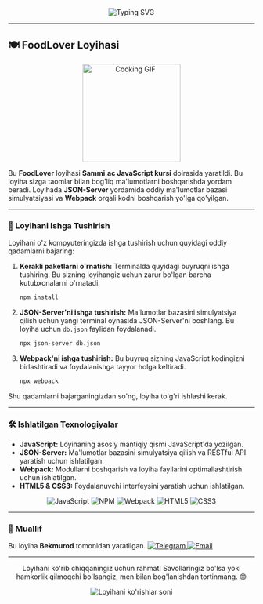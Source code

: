 <div align="center">
  <img src="https://readme-typing-svg.herokuapp.com?font=Fira+Code&weight=700&size=35&duration=3000&pause=1000&color=2C68F6&background=2E22FF00&center=true&vCenter=true&multiline=false&width=700&height=150&lines=Assalomu+alaykum!+%F0%9F%91%8B;Mening+loyihamga+xush+kelibsiz!+%F0%9F%8C%9F;Keling%2C+buni+birga+o'rganamiz+%F0%9F%91%8D" alt="Typing SVG" />
</div>

---

## 🍽️ FoodLover Loyihasi

<div align="center">
  <img src="https://media.giphy.com/media/v1.Y2lkPTc5MGI3NjExMjFkaDR2OGp4c214c2N3bWh6NGw5ZGV3cnB5NzF4aXZiMWp3c2x2OCZlcD12MV9pbnRlcm5hbF9naWZfYnlfaWQmY3Q9Zw/3oKHWqXw2VbJgK8NQA/giphy.gif" width="200" alt="Cooking GIF">
</div>

Bu **FoodLover** loyihasi **Sammi.ac JavaScript kursi** doirasida yaratildi. Bu loyiha sizga taomlar bilan bog'liq ma'lumotlarni boshqarishda yordam beradi. Loyihada **JSON-Server** yordamida oddiy ma'lumotlar bazasi simulyatsiyasi va **Webpack** orqali kodni boshqarish yo'lga qo'yilgan.

---

### 🚀 Loyihani Ishga Tushirish

Loyihani o'z kompyuteringizda ishga tushirish uchun quyidagi oddiy qadamlarni bajaring:

1.  **Kerakli paketlarni o'rnatish:**
    Terminalda quyidagi buyruqni ishga tushiring. Bu sizning loyihangiz uchun zarur bo'lgan barcha kutubxonalarni o'rnatadi.
    ```bash
    npm install
    ```

2.  **JSON-Server'ni ishga tushirish:**
    Ma'lumotlar bazasini simulyatsiya qilish uchun yangi terminal oynasida JSON-Server'ni boshlang. Bu loyiha uchun `db.json` faylidan foydalanadi.
    ```bash
    npx json-server db.json
    ```

3.  **Webpack'ni ishga tushirish:**
    Bu buyruq sizning JavaScript kodingizni birlashtiradi va foydalanishga tayyor holga keltiradi.
    ```bash
    npx webpack
    ```

Shu qadamlarni bajarganingizdan so'ng, loyiha to'g'ri ishlashi kerak.

---

### 🛠️ Ishlatilgan Texnologiyalar

* **JavaScript:** Loyihaning asosiy mantiqiy qismi JavaScript'da yozilgan.
* **JSON-Server:** Ma'lumotlar bazasini simulyatsiya qilish va RESTful API yaratish uchun ishlatilgan.
* **Webpack:** Modullarni boshqarish va loyiha fayllarini optimallashtirish uchun ishlatilgan.
* **HTML5 & CSS3:** Foydalanuvchi interfeysini yaratish uchun ishlatilgan.

<div align="center">
  <img src="https://img.shields.io/badge/JavaScript-F7DF1E?style=for-the-badge&logo=javascript&logoColor=black" alt="JavaScript" />
  <img src="https://img.shields.io/badge/npm-CB3837?style=for-the-badge&logo=npm&logoColor=white" alt="NPM" />
  <img src="https://img.shields.io/badge/Webpack-8DD6F9?style=for-the-badge&logo=webpack&logoColor=black" alt="Webpack" />
  <img src="https://img.shields.io/badge/HTML5-E34F26?style=for-the-badge&logo=html5&logoColor=white" alt="HTML5" />
  <img src="https://img.shields.io/badge/CSS3-1572B6?style=for-the-badge&logo=css3&logoColor=white" alt="CSS3" />
</div>

---

### 🤝 Muallif

Bu loyiha **Bekmurod** tomonidan yaratilgan.
<a href="https://t.me/B_G_dev">
  <img src="https://img.shields.io/badge/Telegram-26A5E4?style=for-the-badge&logo=telegram&logoColor=white" alt="Telegram" />
</a>
<a href="mailto:bekmurod.gofurov@example.com">
  <img src="https://img.shields.io/badge/Email-D14836?style=for-the-badge&logo=gmail&logoColor=white" alt="Email" />
</a>

---

<div align="center">
  <p>Loyihani ko'rib chiqqaningiz uchun rahmat! Savollaringiz bo'lsa yoki hamkorlik qilmoqchi bo'lsangiz, men bilan bog'lanishdan tortinmang. 😊</p>
  <img src="https://komarev.com/ghpvc/?username=YOUR_GITHUB_USERNAME&color=2C68F6" alt="Loyihani ko'rishlar soni" />
</div>
